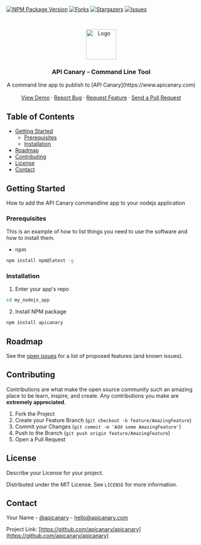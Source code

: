 [![NPM Package Version][npm-shield]][npm-url]
[![Forks][forks-shield]][forks-url]
[![Stargazers][stars-shield]][stars-url]
[![Issues][issues-shield]][issues-url]


<!-- PROJECT LOGO -->
<br />
<p align="center">
  <a href="https://github.com/apicanary/apicanary/">
    <img src="https://www.apicanary.com/images/goldie_color_large.png" alt="Logo" width="80" height="80">
  </a>

  <h3 align="center">API Canary - Command Line Tool</h3>

  <p align="center">
    A command line app to publish to [API Canary](https://www.apicanary.com)
    <br />
    <br />
    <a href="https://github.com/apicanary/apicanary/">View Demo</a>
    ·
    <a href="https://github.com/apicanary/apicanary/issues">Report Bug</a>
    ·
    <a href="https://github.com/apicanary/apicanary/issues">Request Feature</a>
    ·
    <a href="https://github.com/apicanary/apicanary/pulls">Send a Pull Request</a>
  </p>
</p>


<!-- TABLE OF CONTENTS -->
## Table of Contents

* [Getting Started](#getting-started)
  * [Prerequisites](#prerequisites)
  * [Installation](#installation)
* [Roadmap](#roadmap)
* [Contributing](#contributing)
* [License](#license)
* [Contact](#contact)

<!-- GETTING STARTED -->
## Getting Started

How to add the API Canary commandline app to your nodejs application

### Prerequisites

This is an example of how to list things you need to use the software and how to install them.
* npm
```sh
npm install npm@latest -g
```

### Installation

1. Enter your app's repo
```sh
cd my_nodejs_app
```
2. Install NPM package
```sh
npm install apicanary
```


<!-- ROADMAP -->
## Roadmap

See the [open issues](https://github.com/apicanary/apicanary/issues) for a list of proposed features (and known issues).



<!-- CONTRIBUTING -->
## Contributing

Contributions are what make the open source community such an amazing place to be learn, inspire, and create. Any contributions you make are **extremely appreciated**.

1. Fork the Project
2. Create your Feature Branch (`git checkout -b feature/AmazingFeature`)
3. Commit your Changes (`git commit -m 'Add some AmazingFeature'`)
4. Push to the Branch (`git push origin feature/AmazingFeature`)
5. Open a Pull Request



<!-- LICENSE -->
## License
Describe your License for your project. 

Distributed under the MIT License. See `LICENSE` for more information.



<!-- CONTACT -->
## Contact

Your Name - [@apicanary](https://twitter.com/apicanary) - hello@apicanary.com

Project Link: [https://github.com/apicanary/apicanary](https://github.com/apicanary/apicanary)




<!-- MARKDOWN LINKS & IMAGES -->
<!-- https://www.markdownguide.org/basic-syntax/#reference-style-links -->
[npm-shield]: https://img.shields.io/npm/v/apicanary?style=for-the-badge
[npm-url]: https://www.npmjs.com/package/apicanary
[forks-shield]: https://img.shields.io/github/forks/apicanary/apicanary?style=for-the-badge
[forks-url]: https://github.com/apicanary/apicanary/network/members
[stars-shield]: https://img.shields.io/github/stars/apicanary/apicanary?style=for-the-badge
[stars-url]: https://github.com/roshanlam/apicanary/apicanary
[issues-shield]: https://img.shields.io/github/issues/apicanary/apicanary?style=for-the-badge
[issues-url]: https://github.com/apicanary/apicanary/issues
